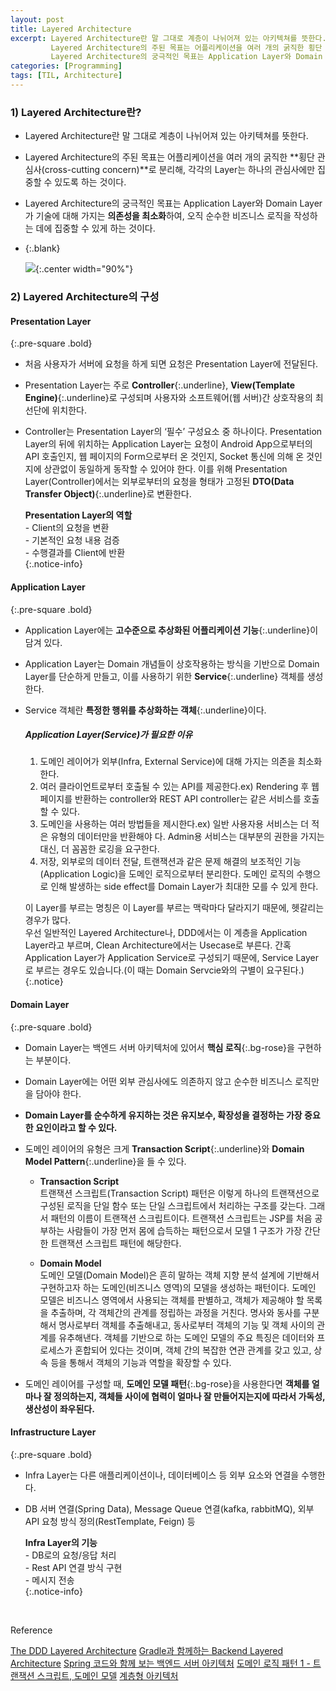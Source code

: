 ```yaml
---
layout: post
title: Layered Architecture
excerpt: Layered Architecture란 말 그대로 계층이 나뉘어져 있는 아키텍쳐를 뜻한다.
         Layered Architecture의 주된 목표는 어플리케이션을 여러 개의 굵직한 횡단 관심사(cross-cutting concern)로 분리해, 각각의 Layer는 하나의 관심사에만 집중할 수 있도록 하는 것이다.
         Layered Architecture의 궁극적인 목표는 Application Layer와 Domain Layer가 기술에 대해 가지는 의존성을 최소화하여, 오직 순수한 비즈니스 로직을 작성하는 데에 집중할 수 있게 하는 것이다.
categories: [Programming]
tags: [TIL, Architecture]
---
```



### 1) Layered Architecture란?

- Layered Architecture란 말 그대로 계층이 나뉘어져 있는 아키텍쳐를 뜻한다.
- Layered Architecture의 주된 목표는 어플리케이션을 여러 개의 굵직한 **횡단 관심사(cross-cutting concern)**로 분리해, 각각의 Layer는 하나의 관심사에만 집중할 수 있도록 하는 것이다.
- Layered Architecture의 궁극적인 목표는 Application Layer와 Domain Layer가 기술에 대해 가지는 **의존성을 최소화**하여, 오직 순수한 비즈니스 로직을 작성하는 데에 집중할 수 있게 하는 것이다.
- {:.blank}

  ![](https://t1.daumcdn.net/cfile/tistory/99EA15365A827B1B11){:.center width="90%"}


### 2) Layered Architecture의 구성

#### Presentation Layer
{:.pre-square .bold}

- 처음 사용자가 서버에 요청을 하게 되면 요청은 Presentation Layer에 전달된다.
- Presentation Layer는 주로 **Controller**{:.underline}, **View(Template Engine)**{:.underline}로 구성되며 사용자와 소프트웨어(웹 서버)간 상호작용의 최선단에 위치한다.
- Controller는 Presentation Layer의 ‘필수’ 구성요소 중 하나이다.
  Presentation Layer의 뒤에 위치하는 Application Layer는 요청이 Android App으로부터의 API 호출인지, 웹 페이지의 Form으로부터 온 것인지, Socket 통신에 의해 온 것인지에 상관없이 동일하게 동작할 수 있어야 한다.
  이를 위해 Presentation Layer(Controller)에서는 외부로부터의 요청을 형태가 고정된 **DTO(Data Transfer Object)**{:.underline}로 변환한다.

  **Presentation Layer의 역할**  
  \- Client의 요청을 변환  
  \- 기본적인 요청 내용 검증  
  \- 수행결과를 Client에 반환  
  {:.notice-info}

  
#### Application Layer
{:.pre-square .bold}

- Application Layer에는 **고수준으로 추상화된 어플리케이션 기능**{:.underline}이 담겨 있다.
- Application Layer는 Domain 개념들이 상호작용하는 방식을 기반으로 Domain Layer를 단순하게 만들고, 이를 사용하기 위한 **Service**{:.underline} 객체를 생성한다.
- Service 객체란 **특정한 행위를 추상화하는 객체**{:.underline}이다.

  ##### Application Layer(Service)가 필요한 이유
  1. 도메인 레이어가 외부(Infra, External Service)에 대해 가지는 의존을 최소화 한다.
  2. 여러 클라이언트로부터 호출될 수 있는 API를 제공한다.ex) Rendering 후 웹페이지를 반환하는 controller와 REST API controller는 같은 서비스를 호출할 수 있다.
  3. 도메인을 사용하는 여러 방법들을 제시한다.ex) 일반 사용자용 서비스는 더 적은 유형의 데이터만을 반환해야 다. Admin용 서비스는 대부분의 권한을 가지는 대신, 더 꼼꼼한 로깅을 요구한다.
  4. 저장, 외부로의 데이터 전달, 트랜잭션과 같은 문제 해결의 보조적인 기능(Application Logic)을 도메인 로직으로부터 분리한다. 도메인 로직의 수행으로 인해 발생하는 side effect를 Domain Layer가 최대한 모를 수 있게 한다.

  
  이 Layer를 부르는 명칭은 이 Layer를 부르는 맥락마다 달라지기 때문에, 헷갈리는 경우가 많다.   
  우선 일반적인 Layered Architecture나, DDD에서는 이 계층을 Application Layer라고 부르며, Clean Architecture에서는 Usecase로 부른다.
  간혹 Application Layer가 Application Service로 구성되기 때문에, Service Layer로 부르는 경우도 있습니다.(이 때는 Domain Servcie와의 구별이 요구된다.)
  {:.notice}


#### Domain Layer
{:.pre-square .bold}

- Domain Layer는 백엔드 서버 아키텍처에 있어서 **핵심 로직**{:.bg-rose}을 구현하는 부분이다.
- Domain Layer에는 어떤 외부 관심사에도 의존하지 않고 순수한 비즈니스 로직만을 담아야 한다.
- **Domain Layer를 순수하게 유지하는 것은 유지보수, 확장성을 결정하는 가장 중요한 요인이라고 할 수 있다.**
- 도메인 레이어의 유형은 크게 **Transaction Script**{:.underline}와 **Domain Model Pattern**{:.underline}을 들 수 있다.

  - **Transaction Script**  
    트랜잭션 스크립트(Transaction Script) 패턴은 이렇게 하나의 트랜잭션으로 구성된 로직을 단일 함수 또는 단일 스크립트에서 처리하는 구조를 갖는다. 
    그래서 패턴의 이름이 트랜잭션 스크립트이다. 트랜잭션 스크립트는 JSP를 처음 공부하는 사람들이 가장 먼저 몸에 습득하는 패턴으로서 모델 1 구조가 가장 간단한 트랜잭션 스크립트 패턴에 해당한다.

  - **Domain Model**  
    도메인 모델(Domain Model)은 흔히 말하는 객체 지향 분석 설계에 기반해서 구현하고자 하는 도메인(비즈니스 영역)의 모델을 생성하는 패턴이다. 
    도메인 모델은 비즈니스 영역에서 사용되는 객체를 판별하고, 객체가 제공해야 할 목록을 추출하며, 각 객체간의 관계를 정립하는 과정을 거친다. 
    명사와 동사를 구분해서 명사로부터 객체를 추출해내고, 동사로부터 객체의 기능 및 객체 사이의 관계를 유추해낸다.
    객체를 기반으로 하는 도메인 모델의 주요 특징은 데이터와 프로세스가 혼합되어 있다는 것이며, 객체 간의 복잡한 연관 관계를 갖고 있고, 상속 등을 통해서 객체의 기능과 역할을 확장할 수 있다.

- 도메인 레이어를 구성할 때, **도메인 모델 패턴**{:.bg-rose}을 사용한다면 **객체를 얼마나 잘 정의하는지, 객체들 사이에 협력이 얼마나 잘 만들어지는지에 따라서 가독성, 생산성이 좌우된다.**


#### Infrastructure Layer
{:.pre-square .bold}

- Infra Layer는 다른 애플리케이션이나, 데이터베이스 등 외부 요소와 연결을 수행한다.
- DB 서버 연결(Spring Data), Message Queue 연결(kafka, rabbitMQ), 외부 API 요청 방식 정의(RestTemplate, Feign) 등

  **Infra Layer의 기능**  
  \- DB로의 요청/응답 처리  
  \- Rest API 연결 방식 구현  
  \- 메시지 전송  
  {:.notice-info}


<br>

<div class="post-reference">
  <p>Reference</p>
  <a href="https://empisterian.tistory.com/57">The DDD Layered Architecture</a>
  <a href="https://riiidtechblog.medium.com/gradle과-함께하는-backend-layered-architecture-97117b344ba8">Gradle과 함께하는 Backend Layered Architecture</a>
  <a href="https://tech.junhabaek.net/spring-boot-코드와-함께-보는-백엔드-서버-아키텍처-시리즈-소개-기본-구조-bbf814e1b4e3">Spring 코드와 함께 보는 백엔드 서버 아키텍처</a>
  <a href="https://javacan.tistory.com/entry/94">도메인 로직 패턴 1 - 트랜잭션 스크립트, 도메인 모델</a>
  <a href="https://zdnet.co.kr/view/?no=00000039160910">계층형 아키텍처</a>
</div>